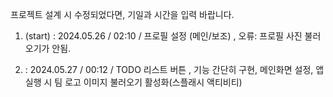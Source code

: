 프로젝트 설계 시 수정되었다면, 기일과 시간을 입력 바랍니다.

1. (start) : 2024.05.26 / 02:10 / 프로필 설정 (메인/보조) , 오류: 프로필 사진 불러오기가 안됨.

2. : 2024.05.27 / 00:12 / TODO 리스트 버튼 , 기능 간단히 구현, 메인화면 설정, 앱 실행 시 팀 로고 이미지 불러오기 활성화(스플래시 액티비티)


